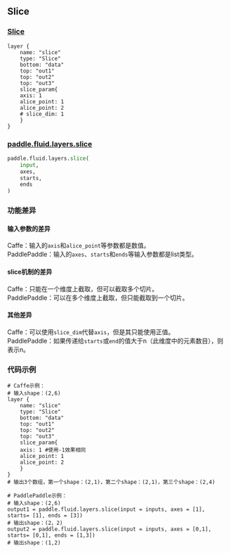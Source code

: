 ## Slice


### [Slice](http://caffe.berkeleyvision.org/tutorial/layers/slice.html)
```
layer {
    name: "slice"
    type: "Slice"
    bottom: "data"
    top: "out1"
    top: "out2"
    top: "out3"
    slice_param{
	axis: 1
	alice_point: 1
	alice_point: 2
	# slice_dim: 1
    }
}
```


### [paddle.fluid.layers.slice](http://paddlepaddle.org/documentation/docs/zh/1.3/api_cn/layers_cn.html#permalink-160-slice)
```python
paddle.fluid.layers.slice(
    input, 
    axes, 
    starts, 
    ends
)
```  

### 功能差异
#### 输入参数的差异
Caffe：输入的`axis`和`alice_point`等参数都是数值。               
PaddlePaddle：输入的`axes`、`starts`和`ends`等输入参数都是list类型。
#### slice机制的差异
Caffe：只能在一个维度上截取，但可以截取多个切片。            
PaddlePaddle：可以在多个维度上截取，但只能截取到一个切片。
#### 其他差异
Caffe：可以使用`slice_dim`代替`axis`，但是其只能使用正值。                
PaddlePaddle：如果传递给`starts`或`end`的值大于n（此维度中的元素数目），则表示n。
### 代码示例
```  
# Caffe示例：  
# 输入shape：(2,6)
layer {
    name: "slice"
    type: "Slice"
    bottom: "data"
    top: "out1"
    top: "out2"
    top: "out3"
    slice_param{
	axis: 1	#使用-1效果相同
	alice_point: 1
	alice_point: 2
    }
}
# 输出3个数组，第一个shape：(2,1)，第二个shape：(2,1)，第三个shape：(2,4)
```  
```  
# PaddlePaddle示例：  
# 输入shape：(2,6)
output1 = paddle.fluid.layers.slice(input = inputs, axes = [1], starts= [1], ends = [3])
# 输出shape：(2，2)
output2 = paddle.fluid.layers.slice(input = inputs, axes = [0,1], starts= [0,1], ends = [1,3])
# 输出shape：(1,2)
```  
